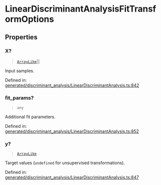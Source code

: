 # LinearDiscriminantAnalysisFitTransformOptions

## Properties

### X?

> [`ArrayLike`](../types/ArrayLike.md)[]

Input samples.

Defined in:  [generated/discriminant\_analysis/LinearDiscriminantAnalysis.ts:842](https://github.com/transitive-bullshit/scikit-learn-ts/blob/92ab806/packages/sklearn/src/generated/discriminant_analysis/LinearDiscriminantAnalysis.ts#L842)

### fit\_params?

> `any`

Additional fit parameters.

Defined in:  [generated/discriminant\_analysis/LinearDiscriminantAnalysis.ts:852](https://github.com/transitive-bullshit/scikit-learn-ts/blob/92ab806/packages/sklearn/src/generated/discriminant_analysis/LinearDiscriminantAnalysis.ts#L852)

### y?

> [`ArrayLike`](../types/ArrayLike.md)

Target values (`undefined` for unsupervised transformations).

Defined in:  [generated/discriminant\_analysis/LinearDiscriminantAnalysis.ts:847](https://github.com/transitive-bullshit/scikit-learn-ts/blob/92ab806/packages/sklearn/src/generated/discriminant_analysis/LinearDiscriminantAnalysis.ts#L847)
